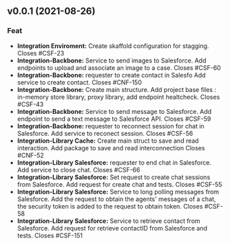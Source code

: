 
<a name="v0.0.1"></a>
## v0.0.1 (2021-08-26)

### Feat

* **Integration Enviroment:** Create skaffold configuration for stagging. Closes #CSF-23
* **Integration-Backbone:** Service to send images to Salesforce. Add endpoints to upload and associate an image to a case. Closes #CSF-60
* **Integration-Backbone:** requester  to create  contact  in  Salesfo Add service to create contact. Closes #CNF-150
* **Integration-Backbone:** Create main structure. Add project  base files : in-memory store library, proxy library, add endpoint healtcheck. Closes #CSF-43
* **Integration-Backbone:** Service to send message to Salesforce. Add endpoint to send a text message to Salesforce API. Closes #CSF-59
* **Integration-Backbone:** requester  to reconnect session for chat in  Salesforce. Add service to reconect session. Closes #CSF-56
* **Integration-Library Cache:**  Create main struct to save and read interaction. Add package to save and read interconnection Closes #CNF-52
* **Integration-Library Salesforce:** requester  to end  chat  in  Salesforce. Add service to close chat. Closes #CSF-66
* **Integration-Library Salesforce:** Set request to create chat sessions from Salesforce. Add request for create chat and tests. Closes #CSF-55
* **Integration-Library Salesforce:** Service to long polling messages from Salesforce. Add the request to obtain the agents' messages  of a chat, the security token is added to the request to obtain token. Closes #CSF-58
* **Integration-Library Salesforce:** Service to retrieve contact from Salesforce. Add request for retrieve contactID from Salesforce and tests. Closes #CSF-151

